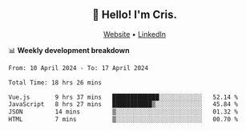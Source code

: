 
<h2 align="center">👋 Hello! I'm Cris.</h2>
<p align="center">
  <a href="https://www.criscunas.dev">Website</a> •
  <a href="https://www.linkedin.com/in/cristophercunas/">LinkedIn</a> 
</p>


📊 **Weekly development breakdown**
<!--START_SECTION:waka-->

```txt
From: 10 April 2024 - To: 17 April 2024

Total Time: 18 hrs 26 mins

Vue.js       9 hrs 37 mins   █████████████░░░░░░░░░░░░   52.14 %
JavaScript   8 hrs 27 mins   ███████████▒░░░░░░░░░░░░░   45.84 %
JSON         14 mins         ▒░░░░░░░░░░░░░░░░░░░░░░░░   01.32 %
HTML         7 mins          ▒░░░░░░░░░░░░░░░░░░░░░░░░   00.70 %
```

<!--END_SECTION:waka-->
